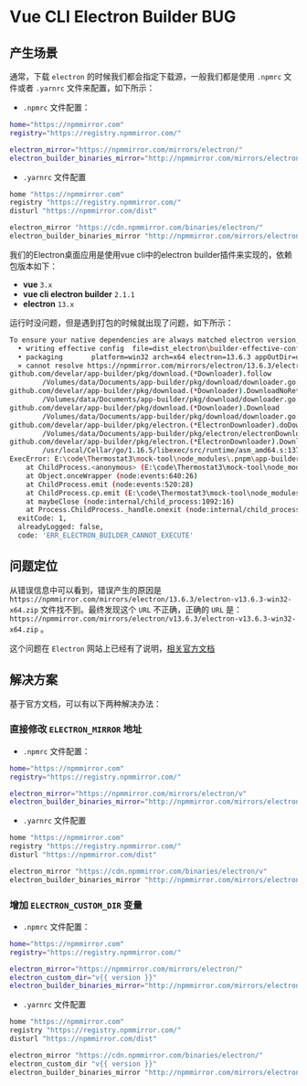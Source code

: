 # Vue CLI Electron Builder BUG

## 产生场景

通常，下载 `electron` 的时候我们都会指定下载源，一般我们都是使用 `.npmrc` 文件或者 `.yarnrc` 文件来配置，如下所示：

* `.npmrc` 文件配置：

```bash
home="https://npmmirror.com"
registry="https://registry.npmmirror.com/"

electron_mirror="https://npmmirror.com/mirrors/electron/"
electron_builder_binaries_mirror="http://npmmirror.com/mirrors/electron-builder-binaries/"
```

* `.yarnrc` 文件配置

```bash
home "https://npmmirror.com"
registry "https://registry.npmmirror.com/"
disturl "https://npmmirror.com/dist"

electron_mirror "https://cdn.npmmirror.com/binaries/electron/"
electron_builder_binaries_mirror "http://npmmirror.com/mirrors/electron-builder-binaries/"
```

我们的Electron桌面应用是使用vue cli中的electron builder插件来实现的，依赖包版本如下：

* **vue** `3.x`
* **vue cli electron builder** `2.1.1`
* **electron** `13.x`

运行时没问题，但是遇到打包的时候就出现了问题，如下所示：

```bash
To ensure your native dependencies are always matched electron version, simply add script `"postinstall": "electron-builder install-app-deps" to your `package.json`
  • writing effective config  file=dist_electron\builder-effective-config.yaml
  • packaging       platform=win32 arch=x64 electron=13.6.3 appOutDir=dist_electron\win-unpacked
  ⨯ cannot resolve https://npmmirror.com/mirrors/electron/13.6.3/electron-v13.6.3-win32-x64.zip: status code 404
github.com/develar/app-builder/pkg/download.(*Downloader).follow
        /Volumes/data/Documents/app-builder/pkg/download/downloader.go:237
github.com/develar/app-builder/pkg/download.(*Downloader).DownloadNoRetry
        /Volumes/data/Documents/app-builder/pkg/download/downloader.go:128
github.com/develar/app-builder/pkg/download.(*Downloader).Download
        /Volumes/data/Documents/app-builder/pkg/download/downloader.go:112
github.com/develar/app-builder/pkg/electron.(*ElectronDownloader).doDownload
        /Volumes/data/Documents/app-builder/pkg/electron/electronDownloader.go:192
github.com/develar/app-builder/pkg/electron.(*ElectronDownloader).Download
        /usr/local/Cellar/go/1.16.5/libexec/src/runtime/asm_amd64.s:1371
ExecError: E:\code\Thermostat3\mock-tool\node_modules\.pnpm\app-builder-bin@3.7.1\node_modules\app-builder-bin\win\x64\app-builder.exe exited with code ERR_ELECTRON_BUILDER_CANNOT_EXECUTE    
    at ChildProcess.<anonymous> (E:\code\Thermostat3\mock-tool\node_modules\.pnpm\builder-util@22.14.5\node_modules\builder-util\src\util.ts:250:14)
    at Object.onceWrapper (node:events:640:26)
    at ChildProcess.emit (node:events:520:28)
    at ChildProcess.cp.emit (E:\code\Thermostat3\mock-tool\node_modules\.pnpm\cross-spawn@7.0.3\node_modules\cross-spawn\lib\enoent.js:34:29)
    at maybeClose (node:internal/child_process:1092:16)
    at Process.ChildProcess._handle.onexit (node:internal/child_process:302:5) {
  exitCode: 1,
  alreadyLogged: false,
  code: 'ERR_ELECTRON_BUILDER_CANNOT_EXECUTE'
```

## 问题定位

从错误信息中可以看到，错误产生的原因是 `https://npmmirror.com/mirrors/electron/13.6.3/electron-v13.6.3-win32-x64.zip` 文件找不到。最终发现这个 `URL` 不正确，正确的 `URL` 是： `https://npmmirror.com/mirrors/electron/v13.6.3/electron-v13.6.3-win32-x64.zip` 。

这个问题在 `Electron` 网站上已经有了说明，[相关官方文档](https://www.electronjs.org/zh/docs/latest/tutorial/installation)

## 解决方案

基于官方文档，可以有以下两种解决办法：

### 直接修改 `ELECTRON_MIRROR` 地址

* `.npmrc` 文件配置：

```bash
home="https://npmmirror.com"
registry="https://registry.npmmirror.com/"

electron_mirror="https://npmmirror.com/mirrors/electron/v"
electron_builder_binaries_mirror="http://npmmirror.com/mirrors/electron-builder-binaries/"
```

* `.yarnrc` 文件配置

```bash
home "https://npmmirror.com"
registry "https://registry.npmmirror.com/"
disturl "https://npmmirror.com/dist"

electron_mirror "https://cdn.npmmirror.com/binaries/electron/v"
electron_builder_binaries_mirror "http://npmmirror.com/mirrors/electron-builder-binaries/"
```

### 增加 `ELECTRON_CUSTOM_DIR` 变量

* `.npmrc` 文件配置：

```bash
home="https://npmmirror.com"
registry="https://registry.npmmirror.com/"

electron_mirror="https://npmmirror.com/mirrors/electron/"
electron_custom_dir="v{{ version }}"
electron_builder_binaries_mirror="http://npmmirror.com/mirrors/electron-builder-binaries/"
```

* `.yarnrc` 文件配置

```bash
home "https://npmmirror.com"
registry "https://registry.npmmirror.com/"
disturl "https://npmmirror.com/dist"

electron_mirror "https://cdn.npmmirror.com/binaries/electron/"
electron_custom_dir "v{{ version }}"
electron_builder_binaries_mirror "http://npmmirror.com/mirrors/electron-builder-binaries/"
```
